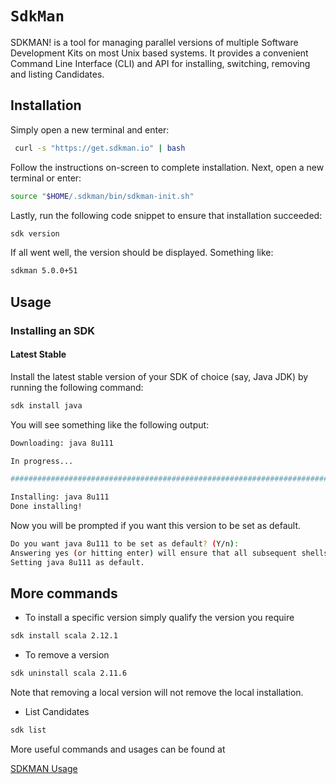 # `SdkMan`

SDKMAN! is a tool for managing parallel versions of multiple Software Development Kits on most Unix based systems. It provides a convenient Command Line Interface (CLI) and API for installing, switching, removing and listing Candidates.

## Installation

Simply open a new terminal and enter:

```bash
 curl -s "https://get.sdkman.io" | bash
```

Follow the instructions on-screen to complete installation.
Next, open a new terminal or enter:

```bash
source "$HOME/.sdkman/bin/sdkman-init.sh"
```

Lastly, run the following code snippet to ensure that installation succeeded:

```bash
sdk version
```

If all went well, the version should be displayed. Something like:

```bash
sdkman 5.0.0+51
```

## Usage

### Installing an SDK

#### Latest Stable

Install the latest stable version of your SDK of choice (say, Java JDK) by running the following command:

```bash
sdk install java
```

You will see something like the following output:

```bash
Downloading: java 8u111

In progress...

######################################################################## 100.0%

Installing: java 8u111
Done installing!
```

Now you will be prompted if you want this version to be set as default.

```bash
Do you want java 8u111 to be set as default? (Y/n):
Answering yes (or hitting enter) will ensure that all subsequent shells opened will have this version of the SDK in use by default.
Setting java 8u111 as default.
```

## More commands

* To install a specific version
simply qualify the version you require

```bash
sdk install scala 2.12.1
```

* To remove a version

```bash
sdk uninstall scala 2.11.6
```

Note that removing a local version will not remove the local installation.

* List Candidates

```bash
sdk list
```

More useful commands and usages can be found at

[SDKMAN Usage](https://sdkman.io/usage)